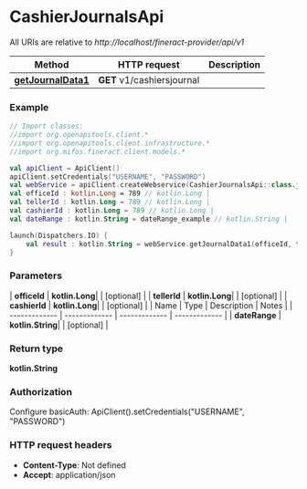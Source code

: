 # CashierJournalsApi

All URIs are relative to *http://localhost/fineract-provider/api/v1*

| Method | HTTP request | Description |
| ------------- | ------------- | ------------- |
| [**getJournalData1**](CashierJournalsApi.md#getJournalData1) | **GET** v1/cashiersjournal |  |





### Example
```kotlin
// Import classes:
//import org.openapitools.client.*
//import org.openapitools.client.infrastructure.*
//import org.mifos.fineract.client.models.*

val apiClient = ApiClient()
apiClient.setCredentials("USERNAME", "PASSWORD")
val webService = apiClient.createWebservice(CashierJournalsApi::class.java)
val officeId : kotlin.Long = 789 // kotlin.Long | 
val tellerId : kotlin.Long = 789 // kotlin.Long | 
val cashierId : kotlin.Long = 789 // kotlin.Long | 
val dateRange : kotlin.String = dateRange_example // kotlin.String | 

launch(Dispatchers.IO) {
    val result : kotlin.String = webService.getJournalData1(officeId, tellerId, cashierId, dateRange)
}
```

### Parameters
| **officeId** | **kotlin.Long**|  | [optional] |
| **tellerId** | **kotlin.Long**|  | [optional] |
| **cashierId** | **kotlin.Long**|  | [optional] |
| Name | Type | Description  | Notes |
| ------------- | ------------- | ------------- | ------------- |
| **dateRange** | **kotlin.String**|  | [optional] |

### Return type

**kotlin.String**

### Authorization


Configure basicAuth:
    ApiClient().setCredentials("USERNAME", "PASSWORD")

### HTTP request headers

 - **Content-Type**: Not defined
 - **Accept**: application/json

